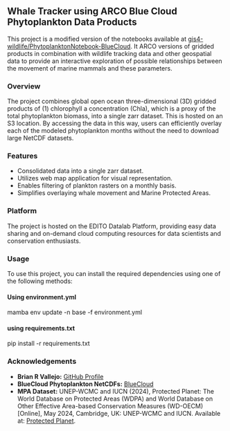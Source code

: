 ## Whale Tracker using ARCO Blue Cloud Phytoplankton Data Products

This project is a modified version of the notebooks available at [gis4-wildlife/PhytoplanktonNotebook-BlueCloud](https://github.com/gis4-wildlife/PhytoplanktonNotebook-BlueCloud). It ARCO versions of gridded products in combination with wildlife tracking data and other geospatial data to provide an interactive exploration of possible relationships between the movement of marine mammals and these parameters.  

### Overview

The project combines global open ocean three-dimensional (3D) gridded products of (1) chlorophyll a concentration (Chla), which is a proxy of the total phytoplankton biomass, into a single zarr dataset.  This is hosted on an S3 location. By accessing the data in this way, users can efficiently overlay each of the modeled phytoplankton months without the need to download large NetCDF datasets.

### Features

- Consolidated data into a single zarr dataset.
- Utilizes web map application for visual representation.
- Enables filtering of plankton rasters on a monthly basis.
- Simplifies overlaying whale movement and Marine Protected Areas.

### Platform

The project is hosted on the EDITO Datalab Platform, providing easy data sharing and on-demand cloud computing resources for data scientists and conservation enthusiasts.

### Usage

To use this project, you can install the required dependencies using one of the following methods:

#### Using environment.yml

mamba env update -n base -f environment.yml

#### using requirements.txt

pip install -r requirements.txt

### Acknowledgements

- **Brian R Vallejo:** [GitHub Profile](https://github.com/bryanvallejo16)
- **BlueCloud Phytoplankton NetCDFs:** [BlueCloud](https://blue-cloud.d4science.org/group/zoo-phytoplankton_eov/workspace)
- **MPA Dataset:** UNEP-WCMC and IUCN (2024), Protected Planet: The World Database on Protected Areas (WDPA) and World Database on Other Effective Area-based Conservation Measures (WD-OECM) [Online], May 2024, Cambridge, UK: UNEP-WCMC and IUCN. Available at: [Protected Planet](www.protectedplanet.net).




